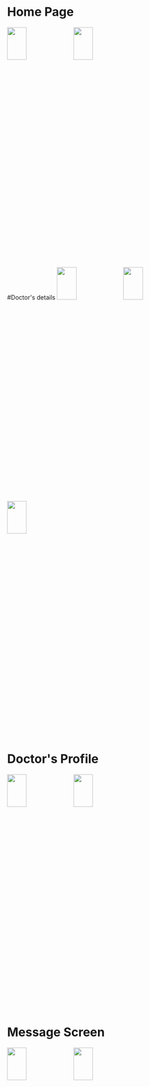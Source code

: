 # Home Page
<img width=30% height=14% src="https://github.com/jbjason/doctor_app/assets/62088928/91ff6d5c-8d26-4e45-be52-8142a96a17e4">  <img width=30% height=14% src="https://github.com/jbjason/doctor_app/assets/62088928/855d36d9-5641-45fa-863b-192a8737c319">


#Doctor's details
<img width=30% height=14% src="https://user-images.githubusercontent.com/62088928/236320281-da280dbe-8e00-40f2-a63c-e4c9788b8d4d.jpg">   <img width=30% height=14% src="https://user-images.githubusercontent.com/62088928/236320363-94016140-f4ba-4ed1-b797-31074a99994b.jpg">    <img width=30% height=14% src="https://user-images.githubusercontent.com/62088928/236320448-b83e6d9d-1a21-4bd9-82b1-7f43fb9238e7.jpg">
 
 
# Doctor's Profile
<img width=30% height=14% src="https://github.com/jbjason/doctor_app/assets/62088928/9528f7b6-7c6d-4f9a-93ab-5ae3358b046e">  <img width=30% height=14% src="https://github.com/jbjason/doctor_app/assets/62088928/742dbd8f-2183-44b5-ad17-8967776750a7">


# Message Screen
<img width=30% height=14% src="https://github.com/jbjason/doctor_app/assets/62088928/121e2f03-bc1a-4915-a569-06b6e263b74b">  <img width=30% height=14% src="https://github.com/jbjason/doctor_app/assets/62088928/a554f5b1-a4ce-43ee-9244-c4827bc6d4a0"> 
